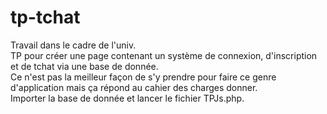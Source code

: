 # tp-tchat

Travail dans le cadre de l'univ.<br/>
TP pour créer une page contenant un système de connexion, d'inscription et de tchat via une base de donnée.<br/>
Ce n'est pas la meilleur façon de s'y prendre pour faire ce genre d'application mais ça répond au cahier des charges donner.<br/>
Importer la base de donnée et lancer le fichier TPJs.php.
